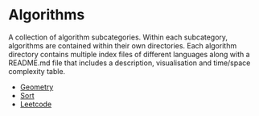 # Algorithms

A collection of algorithm subcategories. Within each subcategory, algorithms are contained within their own directories. Each algorithm directory contains multiple index files of different languages along with a README.md file that includes a description, visualisation and time/space complexity table.

- [Geometry](geometry)
- [Sort](sort)
- [Leetcode](leetcode)
